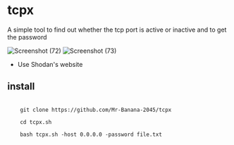 # tcpx
A simple tool to find out whether the tcp port is active or inactive and to get the password

![Screenshot (72)](https://github.com/Mr-Banana-2045/tcpx/assets/109140672/9e02a97d-d684-4c1d-bb44-e9e6eaf82a7c)
![Screenshot (73)](https://github.com/Mr-Banana-2045/tcpx/assets/109140672/79a5b828-9776-4c3f-bc45-30514e92afad)

* Use Shodan's website
## install
<pre>
  <code>
    git clone https://github.com/Mr-Banana-2045/tcpx

    cd tcpx.sh
    
    bash tcpx.sh -host 0.0.0.0 -password file.txt
  </code>
</pre>
